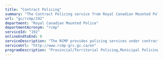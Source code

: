 ```yaml
---
title: "Contract Policing"
summary: "The Contract Policing service from Royal Canadian Mounted Police is not available end-to-end online, according to the GC Service Inventory."
url: "gc/rcmp/192"
department: "Royal Canadian Mounted Police"
departmentAcronym: "rcmp"
serviceId: "192"
onlineEndtoEnd: 0
serviceDescription: "The RCMP provides policing services under contract to all provinces except Ontario and Quebec, all three territories, over 150 municipalities and approximately 600 Aboriginal communities. RCMP contract policing services include enforcement of the laws of Canada under various federal acts and provincial laws and statutes, as well as community policing/crime prevention services."
serviceUrl: "http://www.rcmp-grc.gc.ca/en"
programDescription: "Provincial/Territorial Policing,Municipal Policing,Indigenous Policing,Contract and Indigenous Policing Operations Support"
---
```


